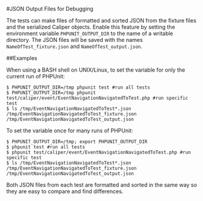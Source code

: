 #JSON Output Files for Debugging

The tests can make files of formatted and sorted JSON from the fixture
files and the serialized Caliper objects.  Enable this feature by setting
the environment variable `PHPUNIT_OUTPUT_DIR` to the name of a writable
directory.  The JSON files will be saved with the names 
`NameOfTest_fixture.json` and `NameOfTest_output.json`.

##Examples

When using a BASH shell on UNIX/Linux, to set the variable for only the
current run of PHPUnit:

    $ PHPUNIT_OUTPUT_DIR=/tmp phpunit test #run all tests
    $ PHPUNIT_OUTPUT_DIR=/tmp phpunit test/caliper/event/EventNavigationNavigatedToTest.php #run specific test
    $ ls /tmp/EventNavigationNavigatedToTest*.json
    /tmp/EventNavigationNavigatedToTest_fixture.json
    /tmp/EventNavigationNavigatedToTest_output.json

To set the variable once for many runs of PHPUnit:

    $ PHPUNIT_OUTPUT_DIR=/tmp; export PHPUNIT_OUTPUT_DIR
    $ phpunit test #run all tests
    $ phpunit test/caliper/event/EventNavigationNavigatedToTest.php #run specific test
    $ ls /tmp/EventNavigationNavigatedToTest*.json
    /tmp/EventNavigationNavigatedToTest_fixture.json
    /tmp/EventNavigationNavigatedToTest_output.json

Both JSON files from each test are formatted and sorted in the same way so
they are easy to compare and find differences.
